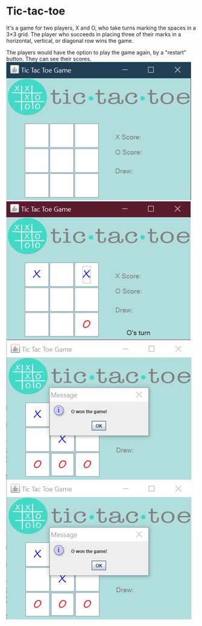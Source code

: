 # Tic-tac-toe
It's a game for two players, X and O, who take turns marking the spaces in a 3×3 grid.
The player who succeeds in placing three of their marks in a horizontal, vertical, or diagonal row wins the game.

The players would have the option to play the game again, by a "restart" button.
They can see their scores.
![](src/img/1.png)
![](src/img/2.PNG)
![](src/img/3.png)
![](src/img/3.PNG)
